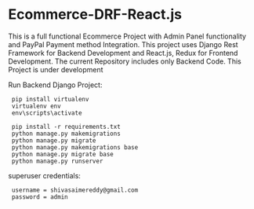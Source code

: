 # Ecommerce-DRF-React.js
This is a full functional Ecommerce Project with Admin Panel functionality and PayPal Payment method Integration. This project uses Django Rest Framework for Backend Development and React.js, Redux for Frontend Development. The current Repository includes only Backend Code.
This Project is under development

Run Backend Django Project:

     pip install virtualenv
     virtualenv env
     env\scripts\activate
    
     pip install -r requirements.txt
     python manage.py makemigrations
     python manage.py migrate
     python manage.py makemigrations base
     python manage.py migrate base
     python manage.py runserver
    
superuser credentials:

     username = shivasaimereddy@gmail.com
     password = admin
